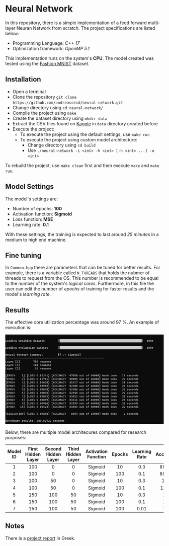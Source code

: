 # Neural Network

In this repository, there is a simple implementation of a feed forward multi-layer Neuran Network from scratch. The project specifications are listed below:
* Programming Language: *C++ 17*
* Optimization framework: *OpenMP 5.1*

This implementation runs on the system's __CPU__. The model created was tested using the [Fashion MNIST](https://www.kaggle.com/zalando-research/fashionmnist/data) dataset.

## Installation

* Open a terminal
* Clone the repository `git clone https://github.com/andreasceid/neural-network.git`
* Change directory using `cd neural-network/`
* Compile the project using  `make`
* Create the dataset directory using  `mkdir data`
* Extract the CSV files found on [Kaggle](https://www.kaggle.com/zalando-research/fashionmnist/data) in  `data` directory created before
* Execute the project:
    * To execute the project using the default settings, use `make run`
    * To execute the project using custom model architecture:
        * Change directory using `cd build`
        * Use `./neural-network -i <int> -h <int> [-h <int> ...] -o <int>`

To rebuild the project, use  `make clean`  first and then execute  `make`  and  `make run`.

## Model Settings

The model's settings are:
* Number of epochs: **100**
* Activation function: **Sigmoid**
* Loss function: **MSE**
* Learning rate: **0.1**

With these settings, the training is expected to last around *25 minutes* in a medium to high end machine. 

## Fine tuning

In `Common.hpp` there are parameters that can be tuned for better results. For example, there is a variable called  `N_THREADS`  that holds the nubmer of threads to request from the OS. This number is recommended to be equal to the number of the system's  *logical cores*. Furthermore, in this file the user can edit the number of  *epochs*  of training for faster results and the model's  *learning rate*. 

## Results 

The effective core utilization percentage was around 97 %. An example of execution is: 

![Expected Output](expected-output.png)

Below, there are multiple model architecures compared for research purposes:

|  Model ID 	| First Hidden Layer 	| Second Hidden Layer 	| Third Hidden Layer 	| Activation Function 	| Epochs 	| Learning Rate 	| Accuracy 	|   loss  	|
|:---------:	|:------------------:	|:-------------------:	|:------------------:	|:-------------------:	|:------:	|:-------------:	|:--------:	|:-------:	|
|     1     	|         100        	|          0          	|          0         	|       Sigmoid       	|   10   	|      0.3      	|   88.73  	|   0.1   	|
|     2     	|         100        	|          0          	|          0         	|       Sigmoid       	|   100  	|      0.1      	|   88.73  	| 0.09244 	|
|     3     	|         100        	|          50         	|          0         	|       Sigmoid       	|   10   	|      0.3      	|    134   	|   234   	|
|     4     	|         100        	|          50         	|          0         	|       Sigmoid       	|   100  	|      0.1      	|   1243   	|   234   	|
|     5     	|         150        	|         100         	|         50         	|       Sigmoid       	|   10   	|      0.3      	|    23    	|   234   	|
|     6     	|         150        	|         100         	|         50         	|       Sigmoid       	|   100  	|      0.1      	|    23    	|   235   	|
|     7     	|         150        	|         100         	|         50         	|       Sigmoid       	|   100  	|      0.01     	|    23    	|   245   	|


## Notes

There is a [project report](lab4-neural-network.pdf) in Greek. 
